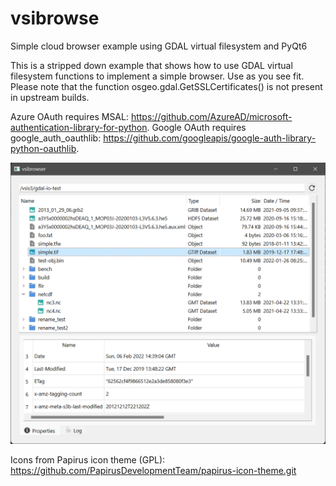 # vsibrowse
Simple cloud browser example using GDAL virtual filesystem and PyQt6

This is a stripped down example that shows how to use GDAL virtual filesystem functions to implement a simple browser. Use as you see fit. Please note that the function osgeo.gdal.GetSSLCertificates() is not present in upstream builds.

Azure OAuth requires MSAL: https://github.com/AzureAD/microsoft-authentication-library-for-python.
Google OAuth requires google_auth_oauthlib: https://github.com/googleapis/google-auth-library-python-oauthlib.

<img src="https://github.com/rprinceley/vsibrowse/blob/main/images/vsibrowser.png?raw=true" width=800px >

Icons from Papirus icon theme (GPL): https://github.com/PapirusDevelopmentTeam/papirus-icon-theme.git
